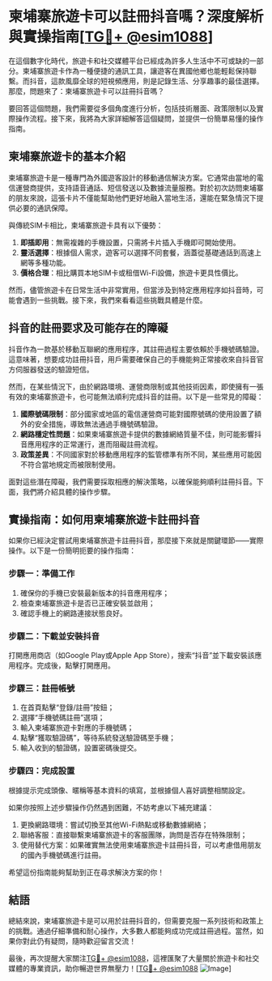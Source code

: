 # 柬埔寨旅遊卡可以註冊抖音嗎？深度解析與實操指南[[TG💪+ @esim1088](https://t.me/s/esim1088)]

在這個數字化時代，旅遊卡和社交媒體平台已經成為許多人生活中不可或缺的一部分。柬埔寨旅遊卡作為一種便捷的通訊工具，讓遊客在異國他鄉也能輕鬆保持聯繫。而抖音，這款風靡全球的短視頻應用，則是記錄生活、分享趣事的最佳選擇。那麼，問題來了：柬埔寨旅遊卡可以註冊抖音嗎？

要回答這個問題，我們需要從多個角度進行分析，包括技術層面、政策限制以及實際操作流程。接下來，我將為大家詳細解答這個疑問，並提供一份簡單易懂的操作指南。

## 柬埔寨旅遊卡的基本介紹

柬埔寨旅遊卡是一種專門為外國遊客設計的移動通信解決方案。它通常由當地的電信運營商提供，支持語音通話、短信發送以及數據流量服務。對於初次訪問柬埔寨的朋友來說，這張卡片不僅能幫助他們更好地融入當地生活，還能在緊急情況下提供必要的通訊保障。

與傳統SIM卡相比，柬埔寨旅遊卡具有以下優勢：
1. **即插即用**：無需複雜的手機設置，只需將卡片插入手機即可開始使用。
2. **靈活選擇**：根據個人需求，遊客可以選擇不同套餐，涵蓋從基礎通話到高速上網等多種功能。
3. **價格合理**：相比購買本地SIM卡或租借Wi-Fi設備，旅遊卡更具性價比。

然而，儘管旅遊卡在日常生活中非常實用，但當涉及到特定應用程序如抖音時，可能會遇到一些挑戰。接下來，我們來看看這些挑戰具體是什麼。

## 抖音的註冊要求及可能存在的障礙

抖音作為一款基於移動互聯網的應用程序，其註冊過程主要依賴於手機號碼驗證。這意味著，想要成功註冊抖音，用戶需要確保自己的手機能夠正常接收來自抖音官方伺服器發送的驗證短信。

然而，在某些情況下，由於網路環境、運營商限制或其他技術因素，即使擁有一張有效的柬埔寨旅遊卡，也可能無法順利完成抖音的註冊。以下是一些常見的障礙：

1. **國際號碼限制**：部分國家或地區的電信運營商可能對國際號碼的使用設置了額外的安全措施，導致無法通過手機號碼驗證。
2. **網路穩定性問題**：如果柬埔寨旅遊卡提供的數據網絡質量不佳，則可能影響抖音應用程序的正常運行，進而阻礙註冊流程。
3. **政策差異**：不同國家對於移動應用程序的監管標準有所不同，某些應用可能因不符合當地規定而被限制使用。

面對這些潛在障礙，我們需要採取相應的解決策略，以確保能夠順利註冊抖音。下面，我們將介紹具體的操作步驟。

## 實操指南：如何用柬埔寨旅遊卡註冊抖音

如果你已經決定嘗試用柬埔寨旅遊卡註冊抖音，那麼接下來就是關鍵環節——實際操作。以下是一份簡明扼要的操作指南：

### 步驟一：準備工作
1. 確保你的手機已安裝最新版本的抖音應用程序；
2. 檢查柬埔寨旅遊卡是否已正確安裝並啟用；
3. 確認手機上的網路連接狀態良好。

### 步驟二：下載並安裝抖音
打開應用商店（如Google Play或Apple App Store），搜索“抖音”並下載安裝該應用程序。完成後，點擊打開應用。

### 步驟三：註冊帳號
1. 在首頁點擊“登錄/註冊”按鈕；
2. 選擇“手機號碼註冊”選項；
3. 輸入柬埔寨旅遊卡對應的手機號碼；
4. 點擊“獲取驗證碼”，等待系統發送驗證碼至手機；
5. 輸入收到的驗證碼，設置密碼後提交。

### 步驟四：完成設置
根據提示完成頭像、暱稱等基本資料的填寫，並根據個人喜好調整相關設定。

如果你按照上述步驟操作仍然遇到困難，不妨考慮以下補充建議：

1. 更換網路環境：嘗試切換至其他Wi-Fi熱點或移動數據網絡；
2. 聯絡客服：直接聯繫柬埔寨旅遊卡的客服團隊，詢問是否存在特殊限制；
3. 使用替代方案：如果確實無法使用柬埔寨旅遊卡註冊抖音，可以考慮借用朋友的國內手機號碼進行註冊。

希望這份指南能夠幫助到正在尋求解決方案的你！

## 結語

總結來說，柬埔寨旅遊卡是可以用於註冊抖音的，但需要克服一系列技術和政策上的挑戰。通過仔細準備和耐心操作，大多數人都能夠成功完成註冊過程。當然，如果你對此仍有疑問，隨時歡迎留言交流！

最後，再次提醒大家關注[TG💪+ @esim1088](https://t.me/s/esim1088)，這裡匯聚了大量關於旅遊卡和社交媒體的專業資訊，助你暢遊世界無壓力！[[TG💪+ @esim1088](https://t.me/s/esim1088) ![Image](https://i.postimg.cc/4NQfJmqS/Snipaste-2025-05-13-00-14-12.png)]
